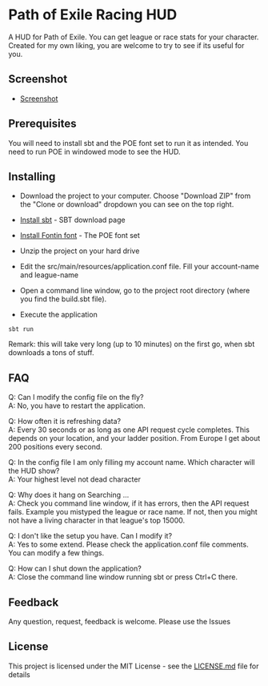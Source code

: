 # Path of Exile Racing HUD

A HUD for Path of Exile. You can get league or race stats for your character.
Created for my own liking, you are welcome to try to see if its useful for you.
 
## Screenshot
 
* [Screenshot](http://imgur.com/a/PivRu)  

## Prerequisites

You will need to install sbt and the POE font set to run it as intended. You need to run POE in windowed mode to see 
the HUD.  

## Installing

* Download the project to your computer. Choose "Download ZIP" from the "Clone or download"
 dropdown you can see on the top right.

* [Install sbt](http://www.scala-sbt.org/download.html) - SBT download page

* [Install Fontin font](https://www.exljbris.com/fontin.html) - The POE font set

* Unzip the project on your hard drive

* Edit the src/main/resources/application.conf file. Fill your account-name and league-name

* Open a command line window, go to the project root directory (where you find the build.sbt file).

* Execute the application

```
sbt run
```

Remark: this will take very long (up to 10 minutes) on the first go, when sbt downloads a tons of stuff. 

## FAQ

Q: Can I modify the config file on the fly?<br> 
A: No, you have to restart the application.

Q: How often it is refreshing data?<br>
A: Every 30 seconds or as long as one API request cycle completes. This depends on your location, and your
 ladder position. From Europe I get about 200 positions every second.
 
Q: In the config file I am only filling my account name. Which character will the HUD show?<br>
A: Your highest level not dead character
  
Q: Why does it hang on Searching ... <br>
A: Check you command line window, if it has errors, then the API request fails. Example you mistyped the league or race 
name. If not, then you might not have a living character in that league's top 15000.

Q: I don't like the setup you have. Can I modify it?<br>
A: Yes to some extend. Please check the application.conf file comments. You can modify a few things.

Q: How can I shut down the application?<br>
A: Close the command line window running sbt or press Ctrl+C there.

## Feedback 

Any question, request, feedback is welcome. Please use the Issues 

## License

This project is licensed under the MIT License - see the [LICENSE.md](LICENSE.md) file for details

